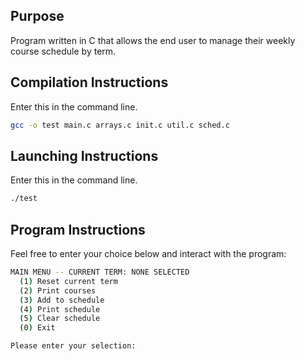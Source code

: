 ## Purpose
Program written in C that allows the end user to manage their weekly course schedule by term.

## Compilation Instructions
Enter this in the command line.

```bash
gcc -o test main.c arrays.c init.c util.c sched.c
```

## Launching Instructions
Enter this in the command line.
```bash
./test
```

## Program Instructions

Feel free to enter your choice below and interact with the program:
```bash
MAIN MENU -- CURRENT TERM: NONE SELECTED
  (1) Reset current term
  (2) Print courses
  (3) Add to schedule
  (4) Print schedule
  (5) Clear schedule
  (0) Exit

Please enter your selection: 
```
